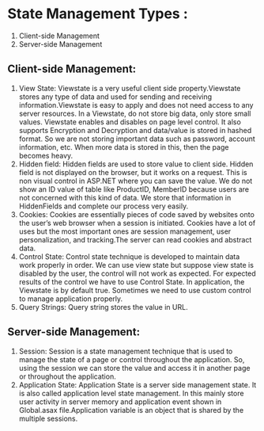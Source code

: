 # State Management Types :

1. Client-side Management
2. Server-side Management

## Client-side Management:
1. View State:
 Viewstate is a very useful client side property.Viewstate stores any type of data and used for sending and receiving information.Viewstate is easy to apply and does not need access to any server resources. In a Viewstate, do not store big data, only store small values. Viewstate enables and disables on page level control. It also supports Encryption and Decryption and data/value is stored in hashed format. So we are not storing important data such as password, account information, etc. When more data is stored in this, then the page becomes heavy.
 2. Hidden field:
Hidden fields are used to store value to client side. Hidden field is not displayed on the browser, but it works on a request. This is non visual control in ASP.NET where you can save the value.
We do not show an ID value of table like ProductID, MemberID because users are not concerned with this kind of data. We store that information in HiddenFields and complete our process very easily.
3. Cookies:
Cookies are essentially pieces of code saved by websites onto the user’s web browser when a session is initiated. Cookies have a lot of uses but the most important ones are session management, user personalization, and tracking.The server can read cookies and abstract data.
4. Control State:
Control state technique is developed to maintain data work properly in order. We can use view state but suppose view state is disabled by the user, the control will not work as expected. For expected results of the control we have to use Control State. In application, the Viewstate is by default true. Sometimes we need to use custom control to manage application properly.
5. Query Strings:
Query string stores the value in URL.

## Server-side Management:
1. Session:
Session is a state management technique that is used to manage the state of a page or control throughout the application. So, using the session we can store the value and access it in another page or throughout the application.
2. Application State:
Application State is a server side management state. It is also called application level state management. In this mainly store user activity in server memory and application event shown in Global.asax file.Application variable is an object that is shared by the multiple sessions.

